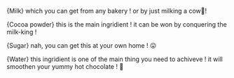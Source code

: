 {Milk} which you can get from any bakery ! or by just milking a cow🐄!

{Cocoa powder} this is the main ingridient ! it can be won by conquering the milk-king !

{Sugar} nah, you can get this at your own home ! 😛

{Water} this ingridient is one of the main thing you need to achiveve ! it will smoothen your yummy
hot chocolate ! 🌊